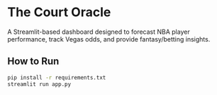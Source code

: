 # The Court Oracle

A Streamlit-based dashboard designed to forecast NBA player performance, track Vegas odds, and provide fantasy/betting insights.

## How to Run

```bash
pip install -r requirements.txt
streamlit run app.py
```